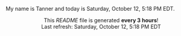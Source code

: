 My name is Tanner and today is Saturday, October 12, 5:18 PM EDT.

<p align="center">This <i>README</i> file is generated <b>every 3 hours</b>!</br>Last refresh: Saturday, October 12, 5:18 PM EDT<br /></p>
